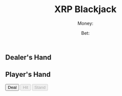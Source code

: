 <html lang="en">
  <head>
    <meta charset="UTF-8" />
    <meta name="viewport" content="width=device-width, initial-scale=1.0" />
    <title>XRP Blackjack</title>
    <link rel="stylesheet" href="styles.css" />
  </head>
  <body>
<script // define constants
const CARD_VALUES = {
  'ACE': 11,
  '2': 2,
  '3': 3,
  '4': 4,
  '5': 5,
  '6': 6,
  '7': 7,
  '8': 8,
  '9': 9,
  '10': 10,
  'JACK': 10,
  'QUEEN': 10,
  'KING': 10,
};
const CARDS = ['ACE', '2', '3', '4', '5', '6', '7', '8', '9', '10', 'JACK', 'QUEEN', 'KING'];
const STARTING_MONEY = 100;
const MIN_BET = 10;
const MAX_BET = 100;

// define variables
let deck = [];
let dealerHand = [];
let playerHand = [];
let dealerScore = 0;
let playerScore = 0;
let money = STARTING_MONEY;
let bet = 0;

// set up event listeners
document.getElementById('deal-button').addEventListener('click', deal);
document.getElementById('hit-button').addEventListener('click', hit);
document.getElementById('stand-button').addEventListener('click', stand);

// initialize game
shuffleDeck();
updateMoney();
updateBet();

// define functions
function shuffleDeck() {
  deck = [];
  for (let i = 0; i < 4; i++) {
    deck = deck.concat(CARDS);
  }
  deck = shuffleArray(deck);
}

function shuffleArray(array) {
  let currentIndex = array.length;
  let temporaryValue;
  let randomIndex;

  while (0 !== currentIndex) {
    randomIndex = Math.floor(Math.random() * currentIndex);
    currentIndex -= 1;
    temporaryValue = array[currentIndex];
    array[currentIndex] = array[randomIndex];
    array[randomIndex] = temporaryValue;
  }

  return array;
}

function updateMoney() {
  document.getElementById('money').innerHTML = `Money: ${money}`;
}

function updateBet() {
  document.getElementById('bet').innerHTML = `Bet: ${bet}`;
}

function deal() {
  // check if bet is within limits and player has enough money
  if (bet < MIN_BET || bet > MAX_BET || bet > money) {
    alert(`Please enter a bet between ${MIN_BET} and ${MAX_BET} and within your budget of ${money}.`);
    return;
  }

  // reset scores and hands
  dealerScore = 0;
  playerScore = 0;
  dealerHand = [];
  playerHand = [];

  // deal initial cards
  dealerHand.push(deck.pop());
  dealerScore += CARD_VALUES[dealerHand[0]];
  updateDealerCards();

  playerHand.push(deck.pop());
  playerScore += CARD_VALUES[playerHand[0]];
  updatePlayerCards();

  dealerHand.push(deck.pop());
  dealerScore += CARD_VALUES[dealerHand[1]];
  updateDealerCards();

  playerHand.push(deck.pop());
  playerScore += CARD_VALUES[playerHand[1]];
  updatePlayerCards();

  // check if player has blackjack
  if (playerScore === 21) {
    endRound(true, 'Blackjack!');
    return;
  }

  // check if dealer has blackjack
  if (dealerScore === 21) {
    endRound(false, 'Dealer has blackjack.');
    return;
  }

  // enable/disable buttons
  document.getElementById('deal-button').disabled = true;
  document.getElementById('hit-button').disabled = false;
document.getElementById('stand-button').disabled = false;
}

function hit() {
// deal another card to player
playerHand.push(deck.pop());
playerScore += CARD_VALUES[playerHand[playerHand.length - 1]];
updatePlayerCards();

// check if player busts
if (playerScore > 21) {
endRound(false, 'Bust!');
}
}

function stand() {
// reveal dealer's second card
updateDealerCards(true);

// dealer hits until score is 17 or greater
while (dealerScore < 17) {
dealerHand.push(deck.pop());
dealerScore += CARD_VALUES[dealerHand[dealerHand.length - 1]];
updateDealerCards(true);
}

// check if dealer busts
if (dealerScore > 21) {
endRound(true, 'Dealer busts!');
return;
}

// determine winner
if (playerScore > dealerScore) {
endRound(true, 'You win!');
} else if (playerScore < dealerScore) {
endRound(false, 'Dealer wins!');
} else {
endRound(false, 'Push!');
}
}

function endRound(playerWins, message) {
// display message
alert(message);

// update money and bet
if (playerWins) {
money += bet;
} else {
money -= bet;
}
bet = 0;
updateMoney();
updateBet();

// enable/disable buttons
document.getElementById('deal-button').disabled = false;
document.getElementById('hit-button').disabled = true;
document.getElementById('stand-button').disabled = true;
}

function updateDealerCards(showAll) {
const dealerCardsElement = document.getElementById('dealer-cards');
dealerCardsElement.innerHTML = 'Dealer's Hand<br>';
for (let i = 0; i < dealerHand.length; i++) {
if (i === 0 && !showAll) {
dealerCardsElement.innerHTML += 'XX<br>';
} else {
dealerCardsElement.innerHTML += ${dealerHand[i]}<br>;
}
}
}
function updatePlayerCards() {
const playerCardsElement = document.getElementById('player-cards');
playerCardsElement.innerHTML = 'Player's Hand<br>';
for (let i = 0; i < playerHand.length; i++) {
playerCardsElement.innerHTML += ${playerHand[i]}<br>;
}
}

function validateBet() {
const betInput = document.getElementById('bet-input');
const betAmount = Number(betInput.value);
if (betAmount < MIN_BET || betAmount > MAX_BET || betAmount > money) {
betInput.classList.add('is-invalid');
document.getElementById('bet-help').classList.add('invalid-feedback');
return false;
}
betInput.classList.remove('is-invalid');
document.getElementById('bet-help').classList.remove('invalid-feedback');
bet = betAmount;
return true;
}

document.getElementById('bet-input').addEventListener('input', validateBet);</script>
    <header>
      <h1>XRP Blackjack</h1>
      <div id="status">
        <p>Money: <span id="money"></span></p>
        <p>Bet: <span id="bet"></span></p>
      </div>
    </header>
    <main>
      <div id="dealer">
        <h2>Dealer's Hand</h2>
        <div id="dealer-cards"></div>
        <p id="dealer-score"></p>
      </div>
      <div id="player">
        <h2>Player's Hand</h2>
        <div id="player-cards"></div>
        <p id="player-score"></p>
      </div>
      <div id="buttons">
        <button id="deal-button">Deal</button>
        <button id="hit-button" disabled>Hit</button>
        <button id="stand-button" disabled>Stand</button>
      </div>
    </main>
  </body>
</html>
